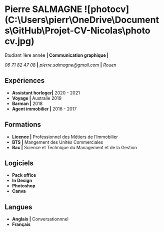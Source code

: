 # __Pierre SALMAGNE__ ![photocv](C:\Users\pierr\OneDrive\Documents\GitHub\Projet-CV-Nicolas\photo cv.jpg)

Etudiant 1ère année **| Communication graphique |**

_06 71 82 47 08_ **|** _pierre.salmagne@gmail.com_ **|** _Rouen_
## Expériences
* **Assistant horloger|** 2020 - 2021
* **Voyage |** Australie 2019
* **Barman |** 2018
* **Agent immobilier |** 2016 - 2017


## Formations
* **Licence |** Professionnel des Métiers de l’Immobilier
* **BTS |** Mangement des Unités Commerciales
* **Bac |**  Science et Technique du Management et de la Gestion 

## Logiciels

* **Pack office**
* **In Design**
* **Photoshop**
* **Canva**

## Langues

* **Anglais |** Conversationnnel
* **Français**

